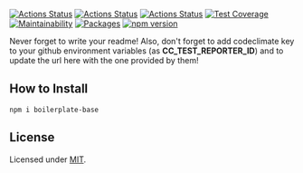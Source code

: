 [![Actions Status](https://github.com/maxmilhas-org/nodejs-measuring/workflows/build/badge.svg)](https://github.com/maxmilhas-org/nodejs-measuring/actions)
[![Actions Status](https://github.com/maxmilhas-org/nodejs-measuring/workflows/test/badge.svg)](https://github.com/maxmilhas-org/nodejs-measuring/actions)
[![Actions Status](https://github.com/maxmilhas-org/nodejs-measuring/workflows/lint/badge.svg)](https://github.com/maxmilhas-org/nodejs-measuring/actions)
[![Test Coverage](https://api.codeclimate.com/v1/badges/65e41e3018643f28168e/test_coverage)](https://codeclimate.com/github/Codibre/boilerplate-base/test_coverage)
[![Maintainability](https://api.codeclimate.com/v1/badges/65e41e3018643f28168e/maintainability)](https://codeclimate.com/github/Codibre/boilerplate-base/maintainability)
[![Packages](https://david-dm.org/Codibre/boilerplate-base.svg)](https://david-dm.org/Codibre/boilerplate-base)
[![npm version](https://badge.fury.io/js/%40codibre%2Fboilerplate-base.svg)](https://badge.fury.io/js/%40codibre%2Fboilerplate-base)

Never forget to write your readme! Also, don't forget to add codeclimate key to your github environment variables (as **CC_TEST_REPORTER_ID**) and to update the url here with the one provided by them!

## How to Install

```
npm i boilerplate-base
```

## License

Licensed under [MIT](https://en.wikipedia.org/wiki/MIT_License).

